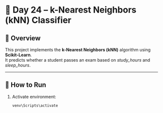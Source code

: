 # 🧠 Day 24 – k-Nearest Neighbors (kNN) Classifier

## 📌 Overview
This project implements the **k-Nearest Neighbors (kNN)** algorithm using **Scikit-Learn**.  
It predicts whether a student passes an exam based on *study_hours* and *sleep_hours*.

---

## 🚀 How to Run

1. Activate environment:
   ```bash
   venv\Scripts\activate
